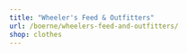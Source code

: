 ```yaml
---
title: "Wheeler's Feed & Outfitters"
url: /boerne/wheelers-feed-and-outfitters/
shop: clothes
---
```

